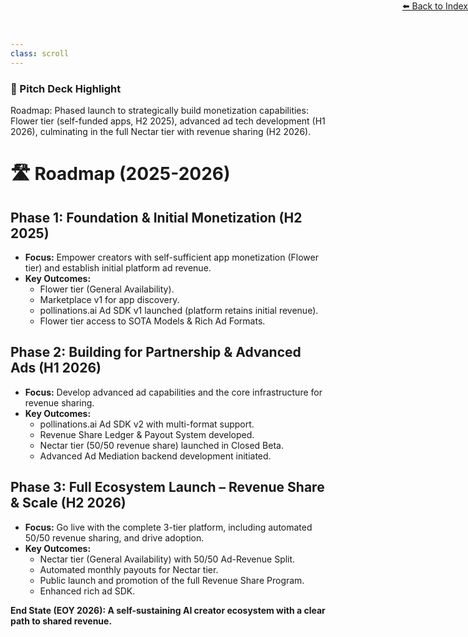 ```yaml
---
class: scroll
---
```


<div style="text-align: right; position: absolute; top: 0; right: 0;">
<a href="/15">⬅️ Back to Index</a>
</div>

<div class="bg-indigo-100 p-4 rounded-lg border-l-4 border-indigo-500 mb-6">
  <h3 class="text-lg font-bold text-indigo-800">🌟 Pitch Deck Highlight</h3>
  <p class="text-indigo-800">Roadmap: Phased launch to strategically build monetization capabilities: Flower tier (self-funded apps, H2 2025), advanced ad tech development (H1 2026), culminating in the full Nectar tier with revenue sharing (H2 2026).</p>
</div>

# 🛣️ **Roadmap (2025-2026)**

## **Phase 1: Foundation & Initial Monetization (H2 2025)**

*   **Focus:** Empower creators with self-sufficient app monetization (Flower tier) and establish initial platform ad revenue.
*   **Key Outcomes:**
    *   Flower tier (General Availability).
    *   Marketplace v1 for app discovery.
    *   pollinations.ai Ad SDK v1 launched (platform retains initial revenue).
    *   Flower tier access to SOTA Models & Rich Ad Formats.

## **Phase 2: Building for Partnership & Advanced Ads (H1 2026)**

*   **Focus:** Develop advanced ad capabilities and the core infrastructure for revenue sharing.
*   **Key Outcomes:**
    *   pollinations.ai Ad SDK v2 with multi-format support.
    *   Revenue Share Ledger & Payout System developed.
    *   Nectar tier (50/50 revenue share) launched in Closed Beta.
    *   Advanced Ad Mediation backend development initiated.

## **Phase 3: Full Ecosystem Launch – Revenue Share & Scale (H2 2026)**

*   **Focus:** Go live with the complete 3-tier platform, including automated 50/50 revenue sharing, and drive adoption.
*   **Key Outcomes:**
    *   Nectar tier (General Availability) with 50/50 Ad-Revenue Split.
    *   Automated monthly payouts for Nectar tier.
    *   Public launch and promotion of the full Revenue Share Program.
    *   Enhanced rich ad SDK.

**End State (EOY 2026): A self-sustaining AI creator ecosystem with a clear path to shared revenue.**